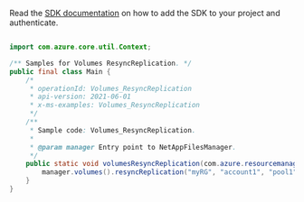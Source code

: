 Read the [SDK documentation](https://github.com/Azure/azure-sdk-for-java/blob/azure-resourcemanager-netapp_1.0.0-beta.5/sdk/netapp/azure-resourcemanager-netapp/README.md) on how to add the SDK to your project and authenticate.

```java

import com.azure.core.util.Context;

/** Samples for Volumes ResyncReplication. */
public final class Main {
    /*
     * operationId: Volumes_ResyncReplication
     * api-version: 2021-06-01
     * x-ms-examples: Volumes_ResyncReplication
     */
    /**
     * Sample code: Volumes_ResyncReplication.
     *
     * @param manager Entry point to NetAppFilesManager.
     */
    public static void volumesResyncReplication(com.azure.resourcemanager.netapp.NetAppFilesManager manager) {
        manager.volumes().resyncReplication("myRG", "account1", "pool1", "volume1", Context.NONE);
    }
}
```
